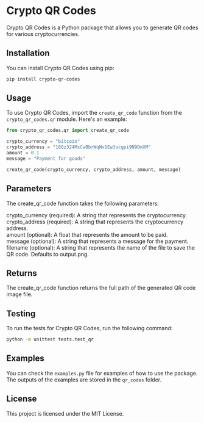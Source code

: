 # Crypto QR Codes

Crypto QR Codes is a Python package that allows you to generate QR codes for various cryptocurrencies.

## Installation

You can install Crypto QR Codes using pip:

```bash
pip install crypto-qr-codes
```
## Usage

To use Crypto QR Codes, import the `create_qr_code` function from the `crypto_qr_codes.qr` module. Here's an example:

```python
from crypto_qr_codes.qr import create_qr_code

crypto_currency = "bitcoin"
crypto_address = "18Qz324MxCwBbrWqNv1Ew3vcgpi9N9DmXM"
amount = 0.1
message = "Payment for goods"

create_qr_code(crypto_currency, crypto_address, amount, message)
```
## Parameters
The create_qr_code function takes the following parameters:

crypto_currency (required): A string that represents the cryptocurrency. <br>
crypto_address (required): A string that represents the cryptocurrency address. <br>
amount (optional): A float that represents the amount to be paid.<br>
message (optional): A string that represents a message for the payment.<br>
filename (optional): A string that represents the name of the file to save the QR code. Defaults to output.png.
## Returns
The create_qr_code function returns the full path of the generated QR code image file.
## Testing
To run the tests for Crypto QR Codes, run the following command:
```bash
python -m unittest tests.test_qr
```
## Examples
You can check the `examples.py` file for examples of how to use the package. The outputs of the examples are stored in the `qr_codes` folder.
## License
This project is licensed under the MIT License.




